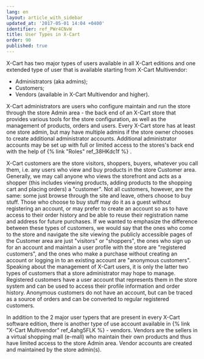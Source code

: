 ```yaml
---
lang: en
layout: article_with_sidebar
updated_at: '2017-05-01 14:04 +0400'
identifier: ref_PWr4CNvW
title: User Types in X-Cart
order: 90
published: true
---
```

X-Cart has two major types of users available in all X-Cart editions and one extended type of user that is available starting from X-Cart Multivendor:

   *   Administrators (aka admins);
   *   Customers;
   *   Vendors (available in X-Cart Multivendor and higher).
   
X-Cart administrators are users who configure maintain and run the store through the store Admin area - the back end of an X-Cart store that provides various tools for the store configuration, as well as the management of products, orders and users. Every X-Cart store has at least one store admin, but may have multiple admins if the store owner chooses to create additional administrator accounts. Additional administrator accounts may be set up with full or limited access to the stores's back end with the help of {% link "Roles" ref_38HKdc1f %} .

X-Cart customers are the store visitors, shoppers, buyers, whatever you call them, i.e. any users who view and buy products in the store Customer area. Generally, we may call anyone who views the storefront and acts as a shopper (this includes viewing products, adding products to the shopping cart and placing orders) a "customer". Not all customers, however, are the same: some just browse through the site and leave, others choose to buy stuff. Those who choose to buy stuff may do it as a guest without registering an account, or may prefer to create an account so as to have access to their order history and be able to reuse their registration name and address for future purchases. If we wanted to emphasize the difference between these types of customers, we would say that the ones who come to the store and navigate the site viewing the publicly accessible pages of the Customer area are just "visitors" or "shoppers", the ones who sign up for an account and maintain a user profile with the store are "registered customers", and the ones who make a purchase without creating an account or logging in to an existing account are "anonymous customers". Speaking about the management of X-Cart users, it is only the latter two types of customers that a store administrator may hope to manage. Registered customers have a user account that represents them in the store system and can be used to access their profile information and order history. Anonymous customers do not have an account, but can be traced as a source of orders and can be converted to regular registered customers.

In addition to the 2 major user typers that are present in every X-Cart software edition, there is another type of use account available in {% link "X-Cart Multivendor" ref_4ahg5FLK %} - vendors. Vendors are the sellers in a virtual shopping mall (e-mall) who maintain their own products and thus have limited access to the store Admin area. Vendor accounts are created and maintained by the store admin(s). 
